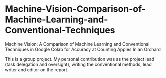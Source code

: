# Machine-Vision-Comparison-of-Machine-Learning-and-Conventional-Techniques
Machine Vision: A Comparison of Machine Learning and Conventional Techniques in Google Colab for Accuracy at Counting Apples In an Orchard

This is a group project. My personal contribution was as the project lead (task delegation and oversight), writing the conventional methods, lead writer and editor on the report.
